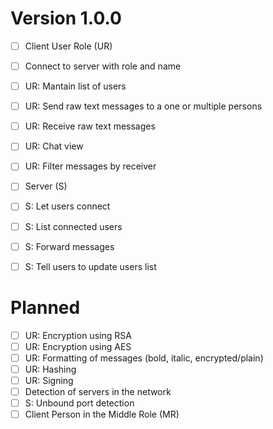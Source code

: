 # Version 1.0.0

- [ ] Client User Role (UR)
- [ ] Connect to server with role and name
- [ ] UR: Mantain list of users
- [ ] UR: Send raw text messages to a one or multiple persons
- [ ] UR: Receive raw text messages
- [ ] UR: Chat view
- [ ] UR: Filter messages by receiver

- [ ] Server (S)
- [ ] S: Let users connect
- [ ] S: List connected users
- [ ] S: Forward messages
- [ ] S: Tell users to update users list

# Planned

- [ ] UR: Encryption using RSA
- [ ] UR: Encryption using AES
- [ ] UR: Formatting of messages (bold, italic, encrypted/plain)
- [ ] UR: Hashing
- [ ] UR: Signing
- [ ] Detection of servers in the network
- [ ] S: Unbound port detection
- [ ] Client Person in the Middle Role (MR)
